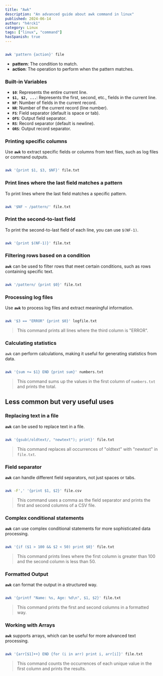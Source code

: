 ```yaml
---
title: "Awk"
description: "An advanced guide about awk command in linux"
published: 2024-06-14
author: "h4rck1"
category: Linux
tags: ["linux", "command"]
hasSpanish: true
---
```


```bash

awk 'pattern {action}' file
```

- **pattern**: The condition to match.
- **action**: The operation to perform when the pattern matches.

### Built-in Variables

- **`$0`**: Represents the entire current line.
- **`$1, $2, ...`**: Represents the first, second, etc., fields in the current line.
- **`NF`**: Number of fields in the current record.
- **`NR`**: Number of the current record (line number).
- **`FS`**: Field separator (default is space or tab).
- **`OFS`**: Output field separator.
- **`RS`**: Record separator (default is newline).
- **`ORS`**: Output record separator.

### Printing specific columns

Use **`awk`** to extract specific fields or columns from text files, such as log files or command outputs.

```bash

awk '{print $1, $3, $NF}' file.txt
```

### Print lines where the last field matches a pattern

To print lines where the last field matches a specific pattern.

```bash

awk '$NF ~ /pattern/' file.txt
```

### Print the second-to-last field

To print the second-to-last field of each line, you can use `$(NF-1)`.

```bash

awk '{print $(NF-1)}' file.txt
```

### Filtering rows based on a condition

**`awk`** can be used to filter rows that meet certain conditions, such as rows containing specific text.

```bash

awk '/pattern/ {print $0}' file.txt
```

### Processing log files

Use **`awk`** to process log files and extract meaningful information.

```bash

awk '$3 == "ERROR" {print $0}' logfile.txt
```

> This command prints all lines where the third column is "ERROR".

### Calculating statistics

`awk` can perform calculations, making it useful for generating statistics from data.

```bash

awk '{sum += $1} END {print sum}' numbers.txt
```

> This command sums up the values in the first column of `numbers.txt` and prints the total.

## Less common but very useful uses

### Replacing text in a file

**`awk`** can be used to replace text in a file.

```bash

awk '{gsub(/oldtext/, "newtext"); print}' file.txt
```

> This command replaces all occurrences of "oldtext" with "newtext" in `file.txt`.

### Field separator

**`awk`** can handle different field separators, not just spaces or tabs.

```bash

awk -F',' '{print $1, $2}' file.csv
```

> This command uses a comma as the field separator and prints the first and second columns of a CSV file.

### Complex conditional statements

**`awk`** can use complex conditional statements for more sophisticated data processing.

```bash

awk '{if ($1 > 100 && $2 < 50) print $0}' file.txt
```

> This command prints lines where the first column is greater than 100 and the second column is less than 50.

### Formatted Output

**`awk`** can format the output in a structured way.

```bash

awk '{printf "Name: %s, Age: %d\n", $1, $2}' file.txt
```

> This command prints the first and second columns in a formatted way.

### Working with Arrays

**`awk`** supports arrays, which can be useful for more advanced text processing.

```bash

awk '{arr[$1]++} END {for (i in arr) print i, arr[i]}' file.txt
```

> This command counts the occurrences of each unique value in the first column and prints the results.
